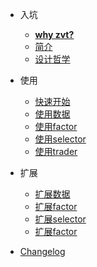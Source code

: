 - 入坑
  - [**why zvt?**](why-zvt.md)
  - [简介](README.md)
  - [设计哲学](design-philosophy.md)

- 使用

  - [快速开始](quickstart.md)
  - [使用数据](data_usage.md)
  - [使用factor](factor_usage.md)
  - [使用selector](selector_usage.md)
  - [使用trader](trader_usage.md)

- 扩展

  - [扩展数据](extend_data.md)
  - [扩展factor](extend_factor.md)
  - [扩展selector](extend_selector.md)
  - [扩展factor](extend_trader.md)

- [Changelog](changelog.md)